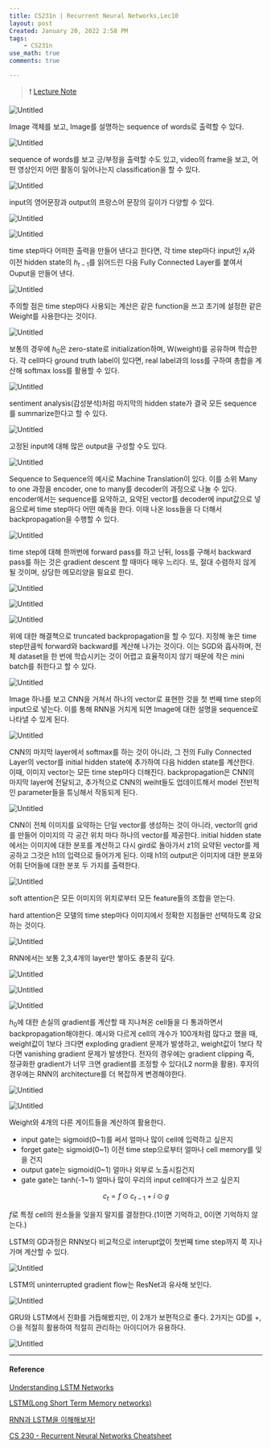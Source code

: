 ```yaml
---
title: CS231n | Recurrent Neural Networks,Lec10
layout: post
Created: January 20, 2022 2:58 PM
tags:
    - CS231n
use_math: true
comments: true

---
```


>❗ [Lecture Note](http://cs231n.stanford.edu/slides/2017/cs231n_2017_lecture10.pdf)

![Untitled](/images/2022/CS231n_10/t0.png)

Image 객체를 보고, Image를 설명하는 sequence of words로 출력할 수 있다.

![Untitled](/images/2022/CS231n_10/t1.png)

sequence of words를 보고 긍/부정을 출력할 수도 있고, video의 frame을 보고, 어떤 영상인지 어떤 활동이 일어나는지 classification을 할 수 있다.

![Untitled](/images/2022/CS231n_10/t2.png)

input의 영어문장과 output의 프랑스어 문장의 길이가 다양할 수 있다.

![Untitled](/images/2022/CS231n_10/t3.png)

![Untitled](/images/2022/CS231n_10/t4.png)

time step마다 어떠한 출력을 만들어 낸다고 한다면, 각 time step마다 input인 $x_t$와 이전 hidden state의 $h_{t-1}$를 읽어드린 다음 Fully Connected Layer를 붙여서 Ouput을 만들어 낸다.

![Untitled](/images/2022/CS231n_10/t5.png)

주의할 점은 time step마다 사용되는 계산은 같은 function을 쓰고 초기에 설정한 같은 Weight를 사용한다는 것이다.

![Untitled](/images/2022/CS231n_10/t6.png)

보통의 경우에 $h_0$은 zero-state로 initialization하며, W(weight)를 공유하며 학습한다. 각 cell마다 ground truth label이 있다면, real label과의 loss를 구하여 총합을 계산해 softmax loss를 활용할 수 있다.

![Untitled](/images/2022/CS231n_10/t7.png)

sentiment analysis(감성분석)처럼 마지막의 hidden state가 결국 모든 sequence를 summarize한다고 할 수 있다.

![Untitled](/images/2022/CS231n_10/t8.png)

고정된 input에 대해 많은 output을 구성할 수도 있다.

![Untitled](/images/2022/CS231n_10/t9.png)

Sequence to Sequence의 예시로 Machine Translation이 있다. 이를 소위 Many to one 과정을 encoder, one to many를 decoder의 과정으로 나눌 수 있다. encoder에서는 sequence를 요약하고, 요약된 vector를 decoder에 input값으로 넣음으로써 time step마다 어떤 예측을 한다. 이때 나온 loss들을 다 더해서 backpropagation을 수행할 수 있다.

![Untitled](/images/2022/CS231n_10/t10.png)

time step에 대해 한꺼번에 forward pass를 하고 난뒤, loss를 구해서 backward pass를 하는 것은 gradient descent 할 때마다 매우 느리다. 또, 절대 수렴하지 않게 될 것이며, 상당한 메모리양을 필요로 한다.

![Untitled](/images/2022/CS231n_10/t11.png)

![Untitled](/images/2022/CS231n_10/t12.png)

![Untitled](/images/2022/CS231n_10/t13.png)

위에 대한 해결책으로 truncated backpropagation을 할 수 있다. 지정해 놓은 time step만큼씩 forward와 backward를 계산해 나가는 것이다. 이는 SGD와 흡사하며, 전체 dataset을 한 번에 학습시키는 것이 어렵고 효율적이지 않기 때문에 작은 mini batch를 취한다고 할 수 있다.

![Untitled](/images/2022/CS231n_10/t14.png)

Image 하나를 보고 CNN을 거쳐서 하나의 vector로 표현한 것을 첫 번째 time step의 input으로 넣는다. 이를 통해 RNN을 거치게 되면 Image에 대한 설명을 sequence로 나타낼 수 있게 된다.

![Untitled](/images/2022/CS231n_10/t15.png)

CNN의 마지막 layer에서 softmax를 하는 것이 아니라, 그 전의 Fully Connected Layer의 vector를 initial hidden state에 추가하여 다음 hidden state를 계산한다. 이때, 이미지 vector는 모든 time step마다 더해진다. backpropagation은 CNN의 마지막 layer에 전달되고, 추가적으로 CNN의 weiht들도 업데이트해서 model 전반적인 parameter들을 튜닝해서 작동되게 된다.

![Untitled](/images/2022/CS231n_10/t16.png)

CNN이 전체 이미지를 요약하는 단일 vector를 생성하는 것이 아니라, vector의 grid를 만들어 이미지의 각 공간 위치 마다 하나의 vector를 제공한다. initial hidden state에서는 이미지에 대한 분포를 계산하고 다시 gird로 돌아가서 z1의 요약된 vector를 제공하고 그것은 h1의 입력으로 들어가게 된다. 이때 h1의 output은 이미지에 대한 분포와 어휘 단어들에 대한 분포 두 가지를 출력한다.

![Untitled](/images/2022/CS231n_10/t17.png)

soft attention은 모든 이미지의 위치로부터 모든 feature들의 조합을 얻는다.

hard attention은 모델의 time step마다 이미지에서 정확한 지점들만 선택하도록 강요하는 것이다.

![Untitled](/images/2022/CS231n_10/t18.png)

RNN에서는 보통 2,3,4개의 layer만 쌓아도 충분히 깊다.

![Untitled](/images/2022/CS231n_10/t19.png)

![Untitled](/images/2022/CS231n_10/t20.png)

![Untitled](/images/2022/CS231n_10/t21.png)

$h_0$에 대한 손실의 gradient를 계산할 때 지나쳐온 cell들을 다 통과하면서 backpropagation해야한다. 예시와 다르게 cell의 개수가 100개처럼 많다고 했을 때, weight값이 1보다 크다면 exploding gradient 문제가 발생하고, weight값이 1보다 작다면 vanishing gradient 문제가 발생한다. 전자의 경우에는 gradient clipping 즉, 정규화한 gradient가 너무 크면 gradient를 조정할 수 있다(L2 norm을 활용). 후자의 경우에는 RNN의 architecture를 더 복잡하게 변경해야한다.

![Untitled](/images/2022/CS231n_10/t22.png)

![Untitled](/images/2022/CS231n_10/t23.png)

Weight와 4개의 다른 게이트들을 계산하여 활용한다.

- input gate는 sigmoid(0~1)를 써서 얼마나 많이 cell에 입력하고 싶은지
- forget gate는 sigmoid(0~1) 이전 time step으로부터 얼마나 cell memory를 잊을 건지
- output gate는 sigmoid(0~1) 얼마나 외부로 노출시킬건지
- gate gate는 tanh(-1~1) 얼마나 많이 우리의 input cell에다가 쓰고 싶은지

$$
c_t = f \odot c_{t-1} + i\odot g$$

$f$로 특정 cell의 원소들을 잊을지 말지를 결정한다.(1이면 기억하고, 0이면 기억하지 않는다.)

LSTM의 GD과정은 RNN보다 비교적으로 interupt없이 첫번째 time step까지 쭉 지나가며 계산할 수 있다.

![Untitled](/images/2022/CS231n_10/t24.png)

LSTM의 uninterrupted gradient flow는 ResNet과 유사해 보인다.

![Untitled](/images/2022/CS231n_10/t25.png)

GRU와 LSTM에서 진화를 거듭해봤지만, 이 2개가 보편적으로 좋다. 2가지는 GD를 +, $\odot$을 적절히 활용하여 적절히 관리하는 아이디어가 유용하다.

![Untitled](/images/2022/CS231n_10/t26.png)

---
#### Reference
[Understanding LSTM Networks](http://colah.github.io/posts/2015-08-Understanding-LSTMs/)

[LSTM(Long Short Term Memory networks)](https://m.blog.naver.com/PostView.naver?isHttpsRedirect=true&blogId=apr407&logNo=221237917815)

[RNN과 LSTM을 이해해보자!](https://ratsgo.github.io/natural%20language%20processing/2017/03/09/rnnlstm/)

[CS 230 - Recurrent Neural Networks Cheatsheet](https://stanford.edu/~shervine/teaching/cs-230/cheatsheet-recurrent-neural-networks)

